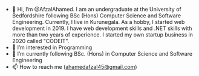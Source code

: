 - 👋 Hi, I’m @AfzalAhamed. I am an undergraduate at the University of Bedfordshire following BSc (Hons) Computer Science and Software Engineering. Currently, I live in Kurunegala. As a hobby, I started web development in 2019. I have web development skills and .NET skills with more than two years of experience. I started my own startup business in 2020 called "CODEIT".
- 👀 I’m interested in Programming 
- 🌱 I’m currently following BSc. (Hons) in Computer Science and Software Engineering
- 📫 How to reach me (ahamedafzal45@gmail.com)

<!---
AfzalAhamed/AfzalAhamed is a ✨ special ✨ repository because its `README.md` (this file) appears on your GitHub profile.
You can click the Preview link to take a look at your changes.
--->
